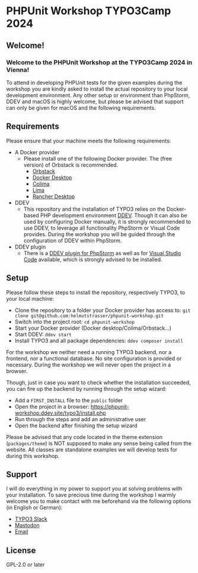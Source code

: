 # PHPUnit Workshop TYPO3Camp 2024

## Welcome!

### Welcome to the PHPUnit Workshop at the TYPO3Camp 2024 in Vienna!

To attend in developing PHPUnit tests for the given examples during the
workshop you are kindly asked to install the actual repository to your local
development environment. Any other setup or environment than PhpStorm, DDEV and
macOS is highly welcome, but please be advised that support can only be
given for macOS and the following requirements.

## Requirements

Please ensure that your machine meets the following requirements:

* A Docker provider
    * Please install one of the following Docker provider. The (free
      version) of Orbstack is recommended.
        * [Orbstack](https://ddev.readthedocs.io/en/stable/users/install/docker-installation/#orbstack)
        * [Docker Desktop](https://ddev.readthedocs.io/en/stable/users/install/docker-installation/#docker-desktop-for-mac)
        * [Colima](https://ddev.readthedocs.io/en/stable/users/install/docker-installation/#colima)
        * [Lima](https://ddev.readthedocs.io/en/stable/users/install/docker-installation/#lima)
        * [Rancher Desktop](https://ddev.readthedocs.io/en/stable/users/install/docker-installation/#rancher-desktop)
* DDEV
    * This repository and the installation of TYPO3 relies on the Docker-based
      PHP development environment
      [DDEV](https://ddev.com/). Though it can also be used by configuring
      Docker manually, it is strongly recommended to use DDEV, to
      leverage all functionality PhpStorm or Visual Code provides. During the
      workshop you will be guided through the configuration of DDEV within
      PhpStorm.
* DDEV plugin
    * There is a
      [DDEV plugin for PhpStorm](https://plugins.jetbrains.com/plugin/18813-ddev-integration)
      as well as for
      [Visual Studio Code](https://marketplace.visualstudio.com/items?itemName=biati.ddev-manager)
      available, which is strongly advised to be installed.

## Setup

Please follow these steps to install the repository, respectively TYPO3, to
your local machine:

* Clone the repository to a folder your Docker provider has access to:
  `git clone git@github.com:helmutstrasser/phpunit-workshop.git`
* Switch into the project root: `cd phpunit-workshop`
* Start your Docker provider (Docker desktop/Colima/Orbstack...)
* Start DDEV: `ddev start`
* Install TYPO3 and all package dependencies: `ddev composer install`

For the workshop we neither need a running TYPO3 backend, nor a frontend,
nor a functional database. No site configuration is provided or necessary.
During the workshop we will never open the project in a browser.

Though, just in case you want to check whether the installation succeeded, you
can fire up the backend by running through the setup wizard:

* Add a `FIRST_INSTALL` file to the `public` folder
* Open the project in a browser:
  https://phpunit-workshop.ddev.site/typo3/install.php
* Run through the steps and add an administrative user
* Open the backend after finishing the setup wizard

Please be advised that any code located in the theme extension
(`packages/theme`) is NOT supposed to make any sense being called from the
website. All classes are standalone examples we will develop tests for during
this workshop.

## Support

I will do everything in my power to support you at solving problems with
your installation. To save precious time during the workshop I warmly
welcome you to make contact with me beforehand via the following options (in
English or German):

* [TYPO3 Slack](https://typo3.slack.com/team/UHQN5PJRY)
* [Mastodon](https://mstdn.social/@helmutstrasser)
* [Email](h.strasser@supseven.at)

## License

GPL-2.0 or later
